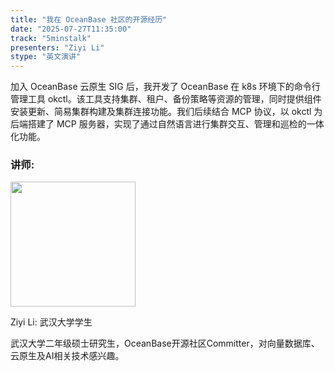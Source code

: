 ```yaml
---
title: "我在 OceanBase 社区的开源经历"
date: "2025-07-27T11:35:00"
track: "5minstalk"
presenters: "Ziyi Li"
stype: "英文演讲"
---
```


加入 OceanBase 云原生 SIG 后，我开发了 OceanBase 在 k8s 环境下的命令行管理工具 okctl。该工具支持集群、租户、备份策略等资源的管理，同时提供组件安装更新、简易集群构建及集群连接功能。我们后续结合 MCP 协议，以 okctl 为后端搭建了 MCP 服务器，实现了通过自然语言进行集群交互、管理和巡检的一体化功能。


### 讲师:


<img src="https://sessionize.com/image/f373-400o400o1-V7AE8A3ChQjz9eCh78LrP4.jpg" width="200" /><br/>

Ziyi Li: 武汉大学学生

武汉大学二年级硕士研究生，OceanBase开源社区Committer，对向量数据库、云原生及AI相关技术感兴趣。


